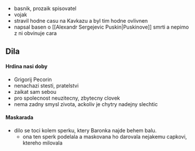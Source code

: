 - basnik, prozaik spisovatel
- vojak
- stravil hodne casu na Kavkazu a byl tim hodne ovlivnen
- napsal basen o [[Alexandr Sergejevic Puskin|Puskinove]] smrti a nepimo z ni obvinuje cara
## Dila

#### Hrdina nasi doby
- Grigorij Pecorin
- nenachazi stesti, pratelstvi
- zaikat sam sebou
- pro spolecnost neuzitecny, zbytecny clovek
- nema zadny smysl zivota, ackoliv je chytry nadejny slechtic
#### Maskarada
- dilo se toci kolem sperku, ktery Baronka najde behem balu.
	- ona ten sperk podelala a maskovana ho darovala nejakemu capkovi, ktereho milovala